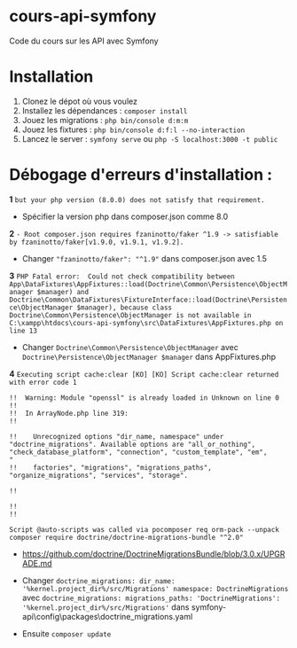 # cours-api-symfony
Code du cours sur les API avec Symfony

# Installation

1. Clonez le dépot où vous voulez
2. Installez les dépendances : `composer install`
3. Jouez les migrations : `php bin/console d:m:m`
4. Jouez les fixtures : `php bin/console d:f:l --no-interaction`
5. Lancez le server : `symfony serve` ou `php -S localhost:3000 -t public`

# Débogage d'erreurs d'installation :
**1** 
`but your php version (8.0.0) does not satisfy that requirement.`
* Spécifier la version php dans composer.json comme 8.0

**2** 
`- Root composer.json requires fzaninotto/faker ^1.9 -> satisfiable by fzaninotto/faker[v1.9.0, v1.9.1, v1.9.2].`
* Changer `"fzaninotto/faker": "^1.9"` dans composer.json avec 1.5

**3** 
`PHP Fatal error:  Could not check compatibility between App\DataFixtures\AppFixtures::load(Doctrine\Common\Persistence\ObjectManager $manager) and Doctrine\Common\DataFixtures\FixtureInterface::load(Doctrine\Persistence\ObjectManager $manager), because class Doctrine\Common\Persistence\ObjectManager is not available in C:\xampp\htdocs\cours-api-symfony\src\DataFixtures\AppFixtures.php on line 13`
* Changer `Doctrine\Common\Persistence\ObjectManager` avec `Doctrine\Persistence\ObjectManager $manager` dans AppFixtures.php

**4** 
`Executing script cache:clear [KO]
 [KO]
Script cache:clear returned with error code 1`
```!!
!!  Warning: Module "openssl" is already loaded in Unknown on line 0
!!
!!  In ArrayNode.php line 319:
!!  

!!    Unrecognized options "dir_name, namespace" under "doctrine_migrations". Available options are "all_or_nothing", "check_database_platform", "connection", "custom_template", "em", 
"
!!    factories", "migrations", "migrations_paths", "organize_migrations", "services", "storage".

!!  

!!
!!
``` 

`Script @auto-scripts was called via pocomposer req orm-pack --unpack
composer require doctrine/doctrine-migrations-bundle "^2.0" `
* https://github.com/doctrine/DoctrineMigrationsBundle/blob/3.0.x/UPGRADE.md

* Changer
`doctrine_migrations:
    dir_name: '%kernel.project_dir%/src/Migrations'
    namespace: DoctrineMigrations` 
    avec
    `doctrine_migrations:
    migrations_paths:
        'DoctrineMigrations': '%kernel.project_dir%/src/Migrations'`
dans symfony-api\config\packages\doctrine_migrations.yaml

* Ensuite `composer update`
